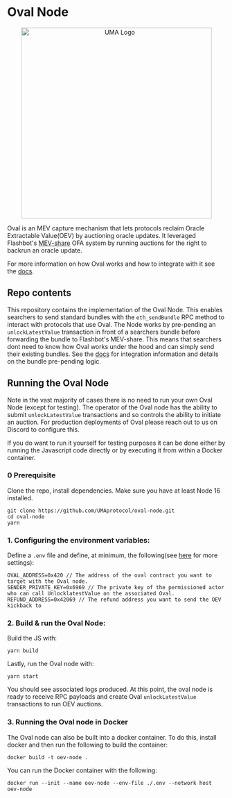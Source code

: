 # Oval Node

<p align="center">
  <img alt="UMA Logo" src="https://i.imgur.com/fSkkK5M.png" width="440">
</p>

Oval is an MEV capture mechanism that lets protocols reclaim Oracle Extractable Value(OEV) by auctioning oracle updates. It leveraged Flashbot's [MEV-share](https://docs.flashbots.net/flashbots-protect/mev-share) OFA system by running auctions for the right to backrun an oracle update.

For more information on how Oval works and how to integrate with it see the [docs](https://docs.oval.xyz/).

## Repo contents

This repository contains the implementation of the Oval Node. This enables searchers to send standard bundles with the `eth_sendBundle` RPC method to interact with protocols that use Oval. The Node works by pre-pending an `unlockLatestValue` transaction in front of a searchers bundle before forwarding the bundle to Flashbot's MEV-share. This means that searchers dont need to know how Oval works under the hood and can simply send their existing bundles. See the [docs](https://docs.oval.xyz/for-searchers/getting-started) for integration information and details on the bundle pre-pending logic.

## Running the Oval Node

Note in the vast majority of cases there is no need to run your own Oval Node (except for testing). The operator of the Oval node has the ability to submit `unlockLatestValue` transactions and so controls the ability to initiate an auction. For production deployments of Oval please reach out to us on Discord to configure this.

If you do want to run it yourself for testing purposes it can be done either by running the Javascript code directly or by executing it from within a Docker container.

### 0 Prerequisite

Clone the repo, install dependencies. Make sure you have at least Node 16 installed.

```
git clone https://github.com/UMAprotocol/oval-node.git
cd oval-node
yarn
```

### 1. Configuring the environment variables:

Define a `.env` file and define, at minimum, the following(see [here](./src/lib/env.ts) for more settings):

```
OVAL_ADDRESS=0x420 // The address of the oval contract you want to target with the Oval node.
SENDER_PRIVATE_KEY=0x6969 // The private key of the permissioned actor who can call UnlocklatestValue on the associated Oval.
REFUND_ADDRESS=0x42069 // The refund address you want to send the OEV kickback to
```

### 2. Build & run the Oval Node:

Build the JS with:

```
yarn build
```

Lastly, run the Oval node with:

```
yarn start
```

You should see associated logs produced. At this point, the oval node is ready to receive RPC payloads and create Oval `unlockLatestValue` transactions to run OEV auctions.

### 3. Running the Oval node in Docker

The Oval node can also be built into a docker container. To do this, install docker and then run the following to build the container:

```
docker build -t oev-node .
```

You can run the Docker container with the following:

```
docker run --init --name oev-node --env-file ./.env --network host oev-node
```
